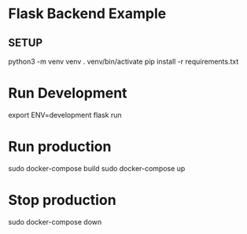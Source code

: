 # Flask Backend Example


## SETUP
python3 -m venv venv
. venv/bin/activate
pip install -r requirements.txt


# Run Development
export ENV=development
flask run

# Run production
sudo docker-compose build
sudo docker-compose up

# Stop production
sudo docker-compose down